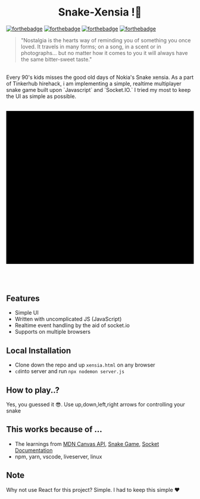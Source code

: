 <h1 align="center"> Snake-Xensia !🐍 </h1>

[![forthebadge](https://forthebadge.com/images/badges/made-with-javascript.svg)](https://forthebadge.com)
[![forthebadge](https://forthebadge.com/images/badges/uses-html.svg)](https://forthebadge.com)
[![forthebadge](https://forthebadge.com/images/badges/built-with-love.svg)](https://forthebadge.com)
[![forthebadge](https://forthebadge.com/images/badges/open-source.svg)](https://forthebadge.com)
<br>
> "Nostalgia is the hearts way of reminding you of something you once loved. It travels in many forms; on a song, in a scent or in photographs… but no matter how it comes to you it will always have the same bitter-sweet taste."
<br>
Every 90's kids misses the good old days of Nokia's Snake xensia. As a part of Tinkerhub hirehack, i am implementing a simple, realtime multiplayer snake game built upon `Javascript` and `Socket.IO.` I tried my most to keep the UI as simple as possible.
<br></br>
<div align="center">
 
 ![](https://github.com/AmalChandru/Snake-Xensia/blob/main/demo.gif)
 
 </div>
 
<br></br>

## Features

- Simple UI
- Written with uncomplicated JS (JavaScript)
- Realtime event handling by the aid of socket.io
- Supports on multiple browsers

## Local Installation

- Clone down the repo and up `xensia.html` on any browser
- `cd`into server and run `npx nodemon server.js`

## How to play..?

Yes, you guessed it 😎. Use up,down,left,right arrows for controlling your snake

## This works because of ...

- The learnings from [MDN Canvas API](https://developer.mozilla.org/en-US/docs/Web/API/Canvas_API), [Snake Game](https://www.youtube.com/watch?v=9TcU2C1AACw), [Socket Documentation](https://socket.io/get-started/chat)
- npm, yarn, vscode, liveserver, linux

## Note
Why not use React for this project?
Simple. I had to keep this simple ❤️


